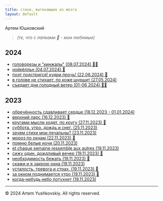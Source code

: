 ```yaml
---
title: стихи, вытекающие из мозга
layout: default
---
```


Артем Юшковский

> _(те, что с лапками 🐾 - мои любимые)_

## 2024
- [головорезы и "кинжалы" (08.07.2024) 🐾🐾](2024-07-08.головорезы-и-кинжалы.md)
- [нойкёлльн (04.07.2024) 🐾](2024-07-04.нойкёлльн.md)
- [поэт подстригся! кудри прочь! (22.06.2024) 🐾](2024-06-22.поэт-подстригся-кудри-прочь.md)
- [в голове не стихает, по коже шуршит (27.05.2024)](2024-05-27.в-голове-не-стихает-по-коже-шуршит.md)
- [съедает дни голодный ветер (01-06 2024) 🐾🐾](2024-01-04.съедает-дни-голодный-ветер.md)

## 2023
- [обречённость сдавливает сердце (18.12.2023 - 01.01.2024)](2023-12-18.обреченность-сдавливает-сердце.md)
- [верхний ларс (16.12.2023) 🐾](2023-12-16.верхний-ларс.md)
- [кругами мысли ходят, по кругу (27.11.2023) 🐾](2023-11-27.кругами-мысли-ходят-по-кругу.md)
- [суббота. утро. дождь и снег. (25.11.2023)](2023-11-25.суббота-утро-дождь-и-снег.md)
- [зачем стихи мои печальны? (23.11.2023)](2023-11-23.зачем-стихи-мои-печальны.md)
- [мороз по окнам (22.11.2023) 🐾](2023-11-22.мороз-по-окнам.md)
- [помню белые ночи (20.11.2023)](2023-11-20.помню-белые-ночи.md)
- [et chaque semaine ressemble aux autres (19.11.2023)](2023-11-19_07.et-chaque-semaine-rassemble-aux-autres.md)
- [сижу один. дождливый вечер (19.11.2023) 🐾](2023-11-19_06.сижу-один-долждливый-вечер.md)
- [необходимость бежать (19.11.2023) 🐾](2023-11-19_05.необходимость-бежать.md)
- [скажи и я закрою окна (19.11.2023)](2023-11-19_04.скажи-и-я-закрою-окна.md)
- [усталость. тревога и страх. (19.11.2023) 🐾](2023-11-19_03.усталость-тревога-и-страх.md)
- [за окном поднимается утро (19.11.2023) 🐾](2023-11-19_02.за-окном-поднимается-утро)
- [когда-нибудь небо потухнет (19.11.2023)](2023-11-19_01.когда-нибудь-небо-потухнет.md)

---
© 2024 Artem Yushkovskiy. All rights reserved.
